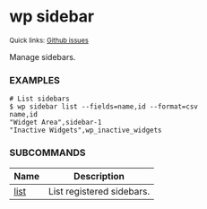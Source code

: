 # wp sidebar

<small>Quick links: <a href="https://github.com/wp-cli/wp-cli/issues?q=is%3Aopen+label%3Acommand%3Asidebar+sort%3Aupdated-desc">Github issues</a></small>

Manage sidebars.

### EXAMPLES

    # List sidebars
    $ wp sidebar list --fields=name,id --format=csv
    name,id
    "Widget Area",sidebar-1
    "Inactive Widgets",wp_inactive_widgets



### SUBCOMMANDS

<table>
	<thead>
	<tr>
		<th>Name</th>
		<th>Description</th>
	</tr>
	</thead>
	<tbody>
		<tr>
			<td><a href="https://developer.wordpress.org/cli/commands/sidebar/list/">list</a></td>
			<td>List registered sidebars.</td>
		</tr>
	</tbody>
</table>
